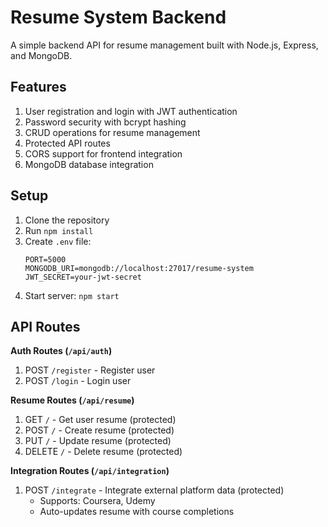 # Resume System Backend

A simple backend API for resume management built with Node.js, Express, and MongoDB.

## Features

1. User registration and login with JWT authentication
2. Password security with bcrypt hashing
3. CRUD operations for resume management
4. Protected API routes
5. CORS support for frontend integration
6. MongoDB database integration

## Setup

1. Clone the repository
2. Run `npm install`
3. Create `.env` file:
   ```
   PORT=5000
   MONGODB_URI=mongodb://localhost:27017/resume-system
   JWT_SECRET=your-jwt-secret
   ```
4. Start server: `npm start`

## API Routes

**Auth Routes (`/api/auth`)**

1. POST `/register` - Register user
2. POST `/login` - Login user

**Resume Routes (`/api/resume`)**

1. GET `/` - Get user resume (protected)
2. POST `/` - Create resume (protected)
3. PUT `/` - Update resume (protected)
4. DELETE `/` - Delete resume (protected)

**Integration Routes (`/api/integration`)**

1. POST `/integrate` - Integrate external platform data (protected)
   - Supports: Coursera, Udemy
   - Auto-updates resume with course completions
